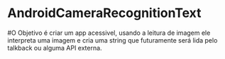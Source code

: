 # AndroidCameraRecognitionText
#O Objetivo é criar um app acessivel, usando a leitura de imagem ele interpreta uma imagem e cria uma string que futuramente será lida pelo talkback ou alguma API externa.

